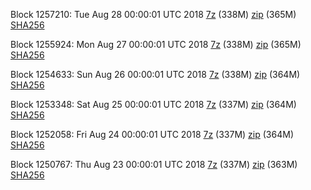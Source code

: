 Block 1257210: Tue Aug 28 00:00:01 UTC 2018 [7z](https://transfer.sh/dO8SW/bootstrap.dat.20180828.7z) (338M) [zip](https://transfer.sh/GNe7L/bootstrap.dat.20180828.zip) (365M) [SHA256](https://transfer.sh/ZY7n4/sha256.txt)

Block 1255924: Mon Aug 27 00:00:01 UTC 2018 [7z](https://transfer.sh/jaMYa/bootstrap.dat.20180827.7z) (338M) [zip](https://transfer.sh/FXX8f/bootstrap.dat.20180827.zip) (365M) [SHA256](https://transfer.sh/K2DoR/sha256.txt)

Block 1254633: Sun Aug 26 00:00:01 UTC 2018 [7z](https://transfer.sh/RbG23/bootstrap.dat.20180826.7z) (338M) [zip](https://transfer.sh/cC4Na/bootstrap.dat.20180826.zip) (364M) [SHA256](https://transfer.sh/k6e7S/sha256.txt)

Block 1253348: Sat Aug 25 00:00:01 UTC 2018 [7z](https://transfer.sh/RQEft/bootstrap.dat.20180825.7z) (337M) [zip](https://transfer.sh/l5Hcy/bootstrap.dat.20180825.zip) (364M) [SHA256](https://transfer.sh/158FDd/sha256.txt)

Block 1252058: Fri Aug 24 00:00:01 UTC 2018 [7z](https://transfer.sh/l7SO6/bootstrap.dat.20180824.7z) (337M) [zip](https://transfer.sh/iHDaA/bootstrap.dat.20180824.zip) (364M) [SHA256](https://transfer.sh/N3Ta9/sha256.txt)

Block 1250767: Thu Aug 23 00:00:01 UTC 2018 [7z](https://transfer.sh/PQ9Dm/bootstrap.dat.20180823.7z) (337M) [zip](https://transfer.sh/lQN7j/bootstrap.dat.20180823.zip) (363M) [SHA256](https://transfer.sh/x52rC/sha256.txt)
